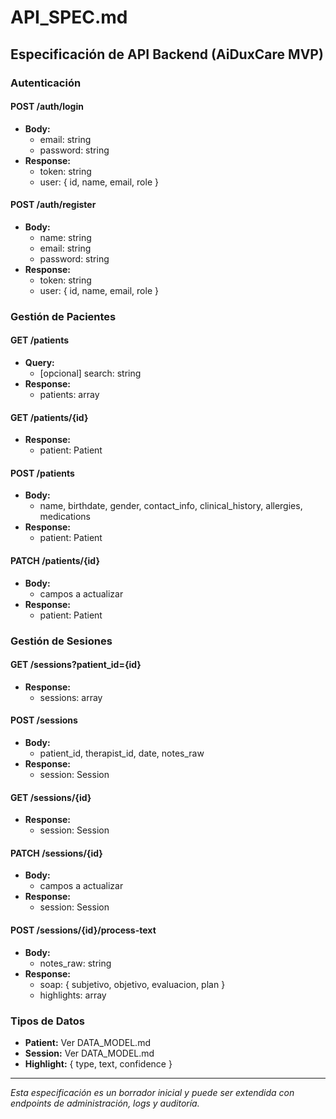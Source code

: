 # API_SPEC.md

## Especificación de API Backend (AiDuxCare MVP)

### Autenticación

#### POST /auth/login
- **Body:**
  - email: string
  - password: string
- **Response:**
  - token: string
  - user: { id, name, email, role }

#### POST /auth/register
- **Body:**
  - name: string
  - email: string
  - password: string
- **Response:**
  - token: string
  - user: { id, name, email, role }

### Gestión de Pacientes

#### GET /patients
- **Query:**
  - [opcional] search: string
- **Response:**
  - patients: array<Patient>

#### GET /patients/{id}
- **Response:**
  - patient: Patient

#### POST /patients
- **Body:**
  - name, birthdate, gender, contact_info, clinical_history, allergies, medications
- **Response:**
  - patient: Patient

#### PATCH /patients/{id}
- **Body:**
  - campos a actualizar
- **Response:**
  - patient: Patient

### Gestión de Sesiones

#### GET /sessions?patient_id={id}
- **Response:**
  - sessions: array<Session>

#### POST /sessions
- **Body:**
  - patient_id, therapist_id, date, notes_raw
- **Response:**
  - session: Session

#### GET /sessions/{id}
- **Response:**
  - session: Session

#### PATCH /sessions/{id}
- **Body:**
  - campos a actualizar
- **Response:**
  - session: Session

#### POST /sessions/{id}/process-text
- **Body:**
  - notes_raw: string
- **Response:**
  - soap: { subjetivo, objetivo, evaluacion, plan }
  - highlights: array<Highlight>

### Tipos de Datos
- **Patient:** Ver DATA_MODEL.md
- **Session:** Ver DATA_MODEL.md
- **Highlight:** { type, text, confidence }

---

_Esta especificación es un borrador inicial y puede ser extendida con endpoints de administración, logs y auditoría._ 